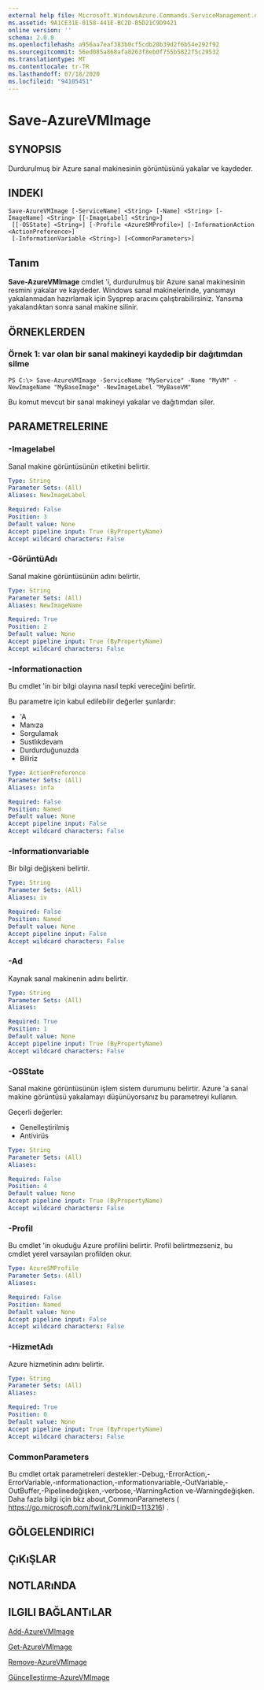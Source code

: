 ```yaml
---
external help file: Microsoft.WindowsAzure.Commands.ServiceManagement.dll-Help.xml
ms.assetid: 9A1CE31E-0158-441E-BC2D-B5D21C9D9421
online version: ''
schema: 2.0.0
ms.openlocfilehash: a956aa7eaf383b0cf5cdb20b39d2f6b54e292f92
ms.sourcegitcommit: 56ed085a868afa8263f8eb0f755b5822f5c29532
ms.translationtype: MT
ms.contentlocale: tr-TR
ms.lasthandoff: 07/18/2020
ms.locfileid: "94105451"
---
```

# Save-AzureVMImage

## SYNOPSIS
Durdurulmuş bir Azure sanal makinesinin görüntüsünü yakalar ve kaydeder.

## INDEKI

```
Save-AzureVMImage [-ServiceName] <String> [-Name] <String> [-ImageName] <String> [[-ImageLabel] <String>]
 [[-OSState] <String>] [-Profile <AzureSMProfile>] [-InformationAction <ActionPreference>]
 [-InformationVariable <String>] [<CommonParameters>]
```

## Tanım
**Save-AzureVMImage** cmdlet 'i, durdurulmuş bir Azure sanal makinesinin resmini yakalar ve kaydeder.
Windows sanal makinelerinde, yansımayı yakalanmadan hazırlamak için Sysprep aracını çalıştırabilirsiniz.
Yansıma yakalandıktan sonra sanal makine silinir.

## ÖRNEKLERDEN

### Örnek 1: var olan bir sanal makineyi kaydedip bir dağıtımdan silme
```
PS C:\> Save-AzureVMImage -ServiceName "MyService" -Name "MyVM" -NewImageName "MyBaseImage" -NewImageLabel "MyBaseVM"
```

Bu komut mevcut bir sanal makineyi yakalar ve dağıtımdan siler.

## PARAMETRELERINE

### -Imagelabel
Sanal makine görüntüsünün etiketini belirtir.

```yaml
Type: String
Parameter Sets: (All)
Aliases: NewImageLabel

Required: False
Position: 3
Default value: None
Accept pipeline input: True (ByPropertyName)
Accept wildcard characters: False
```

### -GörüntüAdı
Sanal makine görüntüsünün adını belirtir.

```yaml
Type: String
Parameter Sets: (All)
Aliases: NewImageName

Required: True
Position: 2
Default value: None
Accept pipeline input: True (ByPropertyName)
Accept wildcard characters: False
```

### -Informationaction
Bu cmdlet 'in bir bilgi olayına nasıl tepki vereceğini belirtir.

Bu parametre için kabul edilebilir değerler şunlardır:

- 'A
- Manıza
- Sorgulamak
- Sustlıkdevam
- Durdurduğunuzda
- Biliriz

```yaml
Type: ActionPreference
Parameter Sets: (All)
Aliases: infa

Required: False
Position: Named
Default value: None
Accept pipeline input: False
Accept wildcard characters: False
```

### -Informationvariable
Bir bilgi değişkeni belirtir.

```yaml
Type: String
Parameter Sets: (All)
Aliases: iv

Required: False
Position: Named
Default value: None
Accept pipeline input: False
Accept wildcard characters: False
```

### -Ad
Kaynak sanal makinenin adını belirtir.

```yaml
Type: String
Parameter Sets: (All)
Aliases: 

Required: True
Position: 1
Default value: None
Accept pipeline input: True (ByPropertyName)
Accept wildcard characters: False
```

### -OSState
Sanal makine görüntüsünün işlem sistem durumunu belirtir.
Azure 'a sanal makine görüntüsü yakalamayı düşünüyorsanız bu parametreyi kullanın.

Geçerli değerler:

- Genelleştirilmiş
- Antivirüs

```yaml
Type: String
Parameter Sets: (All)
Aliases: 

Required: False
Position: 4
Default value: None
Accept pipeline input: True (ByPropertyName)
Accept wildcard characters: False
```

### -Profil
Bu cmdlet 'in okuduğu Azure profilini belirtir.
Profil belirtmezseniz, bu cmdlet yerel varsayılan profilden okur.

```yaml
Type: AzureSMProfile
Parameter Sets: (All)
Aliases: 

Required: False
Position: Named
Default value: None
Accept pipeline input: False
Accept wildcard characters: False
```

### -HizmetAdı
Azure hizmetinin adını belirtir.

```yaml
Type: String
Parameter Sets: (All)
Aliases: 

Required: True
Position: 0
Default value: None
Accept pipeline input: True (ByPropertyName)
Accept wildcard characters: False
```

### CommonParameters
Bu cmdlet ortak parametreleri destekler:-Debug,-ErrorAction,-ErrorVariable,-ınformationaction,-ınformationvariable,-OutVariable,-OutBuffer,-Pipelinedeğişken,-verbose,-WarningAction ve-Warningdeğişken. Daha fazla bilgi için bkz about_CommonParameters ( https://go.microsoft.com/fwlink/?LinkID=113216) .

## GÖLGELENDIRICI

## ÇıKıŞLAR

## NOTLARıNDA

## ILGILI BAĞLANTıLAR

[Add-AzureVMImage](./Add-AzureVMImage.md)

[Get-AzureVMImage](./Get-AzureVMImage.md)

[Remove-AzureVMImage](./Remove-AzureVMImage.md)

[Güncelleştirme-AzureVMImage](./Update-AzureVMImage.md)


